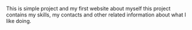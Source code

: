This is simple project and my first website about myself 
this project contains my skills, my contacts and other related information about what I like doing. 
